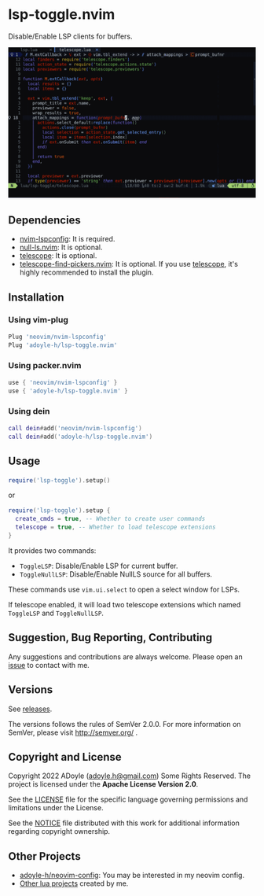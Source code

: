# lsp-toggle.nvim

Disable/Enable LSP clients for buffers.

![preview.gif](https://raw.githubusercontent.com/adoyle-h/_imgs/master/github/lsp-toggle/preview.gif)

## Dependencies

- [nvim-lspconfig](https://github.com/neovim/nvim-lspconfig): It is required.
- [null-ls.nvim](https://github.com/jose-elias-alvarez/null-ls.nvim): It is optional.
- [telescope](https://github.com/nvim-telescope/telescope.nvim): It is optional.
- [telescope-find-pickers.nvim](https://github.com/keyvchan/telescope-find-pickers.nvim): It is optional. If you use [telescope](https://github.com/nvim-telescope/telescope.nvim), it's highly recommended to install the plugin.

## Installation

### Using vim-plug

```lua
Plug 'neovim/nvim-lspconfig'
Plug 'adoyle-h/lsp-toggle.nvim'
```

### Using packer.nvim

```lua
use { 'neovim/nvim-lspconfig' }
use { 'adoyle-h/lsp-toggle.nvim' }
```

### Using dein

```lua
call dein#add('neovim/nvim-lspconfig')
call dein#add('adoyle-h/lsp-toggle.nvim')
```

## Usage

```lua
require('lsp-toggle').setup()
```

or

```lua
require('lsp-toggle').setup {
  create_cmds = true, -- Whether to create user commands
  telescope = true, -- Whether to load telescope extensions
}
```

It provides two commands:

- `ToggleLSP`: Disable/Enable LSP for current buffer.
- `ToggleNullLSP`: Disable/Enable NullLS source for all buffers.

These commands use `vim.ui.select` to open a select window for LSPs.

If telescope enabled, it will load two telescope extensions which named `ToggleLSP` and `ToggleNullLSP`.

## Suggestion, Bug Reporting, Contributing

Any suggestions and contributions are always welcome. Please open an [issue][] to contact with me.

## Versions

See [releases][].

The versions follows the rules of SemVer 2.0.0.
For more information on SemVer, please visit http://semver.org/ .

## Copyright and License

Copyright 2022 ADoyle (adoyle.h@gmail.com) Some Rights Reserved.
The project is licensed under the **Apache License Version 2.0**.

See the [LICENSE][] file for the specific language governing permissions and limitations under the License.

See the [NOTICE][] file distributed with this work for additional information regarding copyright ownership.

## Other Projects

- [adoyle-h/neovim-config](https://github.com/adoyle-h/neovim-config): You may be interested in my neovim config.
- [Other lua projects](https://github.com/adoyle-h?tab=repositories&q=&type=source&language=lua&sort=stargazers) created by me.

<!-- Links -->

[LICENSE]: ./LICENSE
[NOTICE]: ./NOTICE
[releases]: https://github.com/adoyle-h/lsp-toggle.nvim/releases
[issue]: https://github.com/adoyle-h/lsp-toggle.nvim/issues
